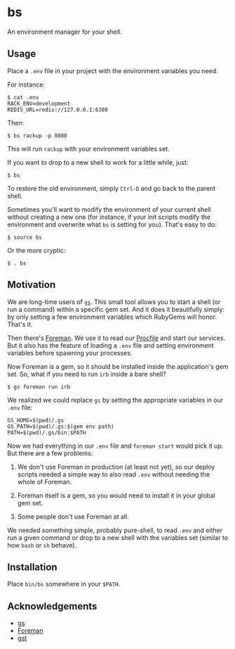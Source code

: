 bs
==

An environment manager for your shell.

Usage
-----

Place a `.env` file in your project with the environment variables you need.

For instance:

    $ cat .env
    RACK_ENV=development
    REDIS_URL=redis://127.0.0.1:6380

Then:

    $ bs rackup -p 8080

This will run `rackup` with your environment variables set.

If you want to drop to a new shell to work for a little while, just:

    $ bs

To restore the old environment, simply `Ctrl-D` and go back to the parent
shell.

Sometimes you'll want to modify the environment of your current shell without
creating a new one (for instance, if your init scripts modify the environment
and overwrite what `bs` is setting for you). That's easy to do:

    $ source bs

Or the more cryptic:

    $ . bs

Motivation
----------

We are long-time users of [`gs`][gs]. This small tool allows you to start a
shell (or run a command) within a specific gem set. And it does it beautifully
simply: by only setting a few environment variables which RubyGems will
honor. That's it.

Then there's [Foreman]. We use it to read our [Procfile] and start our
services.  But it also has the feature of loading a `.env` file and setting
environment variables before spawning your processes.

Now Foreman is a gem, so it should be installed inside the application's gem
set.  So, what if you need to run `irb` inside a bare shell?

    $ gs foreman run irb

We realized we could replace `gs` by setting the appropriate variables in our
`.env` file:

    GS_HOME=$(pwd)/.gs
    GS_PATH=$(pwd)/.gs:$(gem env path)
    PATH=$(pwd)/.gs/bin:$PATH

Now we had everything in our `.env` file and `foreman start` would pick it
up. But there are a few problems:

1. We don't use Foreman in production (at least not yet), so our deploy scripts
needed a simple way to also read `.env` without needing the whole of Foreman.

2. Foreman itself is a gem, so you would need to install it in your global gem
set.

3. Some people don't use Foreman at all.

We needed something simple, probably pure-shell, to read `.env` and either run
a given command or drop to a new shell with the variables set (similar to how
`bash` or `sh` behave).

Installation
------------

Place `bin/bs` somewhere in your `$PATH`.

Acknowledgements
----------------

* [gs]
* [Foreman]
* [gst]


[gs]: https://github.com/soveran/gs
[Foreman]: http://ddollar.github.io/foreman
[Procfile]: http://ddollar.github.io/foreman/#PROCFILE
[gst]: https://github.com/tonchis/gst
